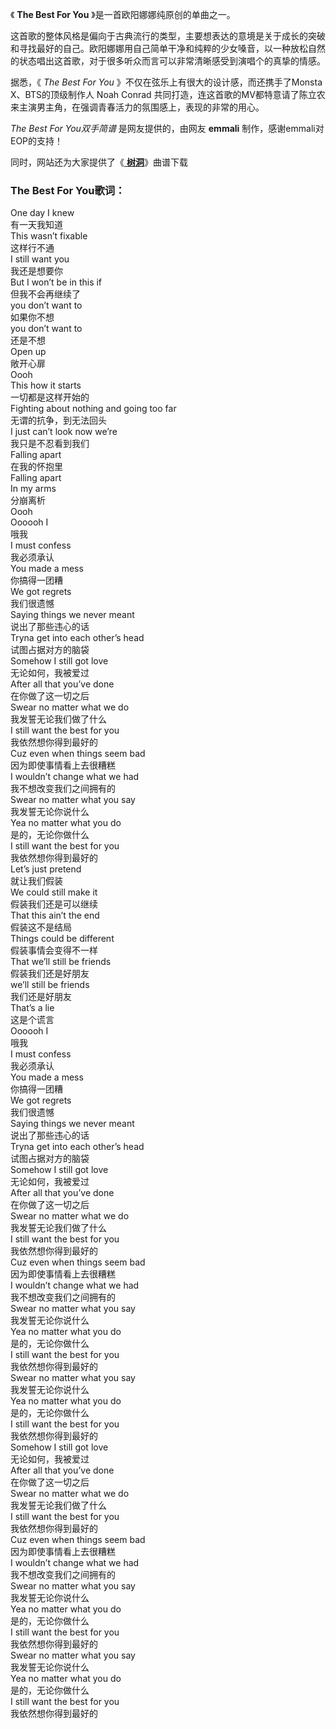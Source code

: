 

《 **The Best For You** 》是一首欧阳娜娜纯原创的单曲之一。

这首歌的整体风格是偏向于古典流行的类型，主要想表达的意境是关于成长的突破和寻找最好的自己。欧阳娜娜用自己简单干净和纯粹的少女嗓音，以一种放松自然的状态唱出这首歌，对于很多听众而言可以非常清晰感受到演唱个的真挚的情感。

据悉，《 _The Best For You_ 》不仅在弦乐上有很大的设计感，而还携手了Monsta X、BTS的顶级制作人 Noah Conrad
共同打造，连这首歌的MV都特意请了陈立农来主演男主角，在强调青春活力的氛围感上，表现的非常的用心。

_The Best For You双手简谱_ 是网友提供的，由网友 **emmali** 制作，感谢emmali对EOP的支持！

同时，网站还为大家提供了《[ **树洞**](Music-10750-树洞-小欢喜插曲.html "树洞")》曲谱下载

### The Best For You歌词：

One day I knew  
有一天我知道  
This wasn’t fixable  
这样行不通  
I still want you  
我还是想要你  
But I won’t be in this if  
但我不会再继续了  
you don’t want to  
如果你不想  
you don’t want to  
还是不想  
Open up  
敞开心扉  
Oooh  
This how it starts  
一切都是这样开始的  
Fighting about nothing and going too far  
无谓的抗争，到无法回头  
I just can’t look now we’re  
我只是不忍看到我们  
Falling apart  
在我的怀抱里  
Falling apart  
In my arms  
分崩离析  
Oooh  
Oooooh I  
哦我  
I must confess  
我必须承认  
You made a mess  
你搞得一团糟  
We got regrets  
我们很遗憾  
Saying things we never meant  
说出了那些违心的话  
Tryna get into each other’s head  
试图占据对方的脑袋  
Somehow I still got love  
无论如何，我被爱过  
After all that you’ve done  
在你做了这一切之后  
Swear no matter what we do  
我发誓无论我们做了什么  
I still want the best for you  
我依然想你得到最好的  
Cuz even when things seem bad  
因为即使事情看上去很糟糕  
I wouldn’t change what we had  
我不想改变我们之间拥有的  
Swear no matter what you say  
我发誓无论你说什么  
Yea no matter what you do  
是的，无论你做什么  
I still want the best for you  
我依然想你得到最好的  
Let’s just pretend  
就让我们假装  
We could still make it  
假装我们还是可以继续  
That this ain’t the end  
假装这不是结局  
Things could be different  
假装事情会变得不一样  
That we’ll still be friends  
假装我们还是好朋友  
we’ll still be friends  
我们还是好朋友  
That’s a lie  
这是个谎言  
Oooooh I  
哦我  
I must confess  
我必须承认  
You made a mess  
你搞得一团糟  
We got regrets  
我们很遗憾  
Saying things we never meant  
说出了那些违心的话  
Tryna get into each other’s head  
试图占据对方的脑袋  
Somehow I still got love  
无论如何，我被爱过  
After all that you’ve done  
在你做了这一切之后  
Swear no matter what we do  
我发誓无论我们做了什么  
I still want the best for you  
我依然想你得到最好的  
Cuz even when things seem bad  
因为即使事情看上去很糟糕  
I wouldn’t change what we had  
我不想改变我们之间拥有的  
Swear no matter what you say  
我发誓无论你说什么  
Yea no matter what you do  
是的，无论你做什么  
I still want the best for you  
我依然想你得到最好的  
Swear no matter what you say  
我发誓无论你说什么  
Yea no matter what you do  
是的，无论你做什么  
I still want the best for you  
我依然想你得到最好的  
Somehow I still got love  
无论如何，我被爱过  
After all that you’ve done  
在你做了这一切之后  
Swear no matter what we do  
我发誓无论我们做了什么  
I still want the best for you  
我依然想你得到最好的  
Cuz even when things seem bad  
因为即使事情看上去很糟糕  
I wouldn’t change what we had  
我不想改变我们之间拥有的  
Swear no matter what you say  
我发誓无论你说什么  
Yea no matter what you do  
是的，无论你做什么  
I still want the best for you  
我依然想你得到最好的  
Swear no matter what you say  
我发誓无论你说什么  
Yea no matter what you do  
是的，无论你做什么  
I still want the best for you  
我依然想你得到最好的

